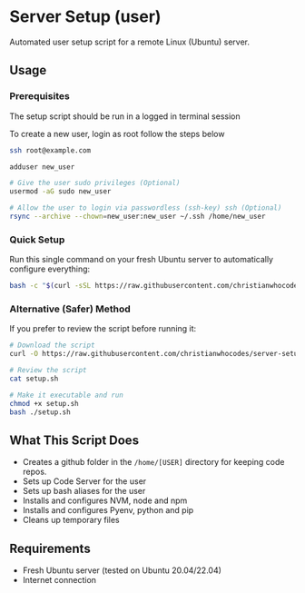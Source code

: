 # Server Setup (user)
Automated user setup script for a remote Linux (Ubuntu) server.
## Usage

### Prerequisites
The setup script should be run in a logged in terminal session

To create a new user, login as root follow the steps below

```bash
ssh root@example.com
```

```bash
adduser new_user

# Give the user sudo privileges (Optional)
usermod -aG sudo new_user

# Allow the user to login via passwordless (ssh-key) ssh (Optional)
rsync --archive --chown=new_user:new_user ~/.ssh /home/new_user
```

### Quick Setup
Run this single command on your fresh Ubuntu server to automatically configure everything:

```bash
bash -c "$(curl -sSL https://raw.githubusercontent.com/christianwhocodes/server-setup/main/user/setup.sh)"
```

### Alternative (Safer) Method
If you prefer to review the script before running it:

```bash
# Download the script
curl -O https://raw.githubusercontent.com/christianwhocodes/server-setup/main/user/setup.sh

# Review the script
cat setup.sh

# Make it executable and run
chmod +x setup.sh
bash ./setup.sh
```

## What This Script Does

- Creates a github folder in the `/home/[USER]` directory for keeping code repos.
- Sets up Code Server for the user
- Sets up bash aliases for the user
- Installs and configures NVM, node and npm
- Installs and configures Pyenv, python and pip
- Cleans up temporary files

## Requirements
- Fresh Ubuntu server (tested on Ubuntu 20.04/22.04)
- Internet connection
